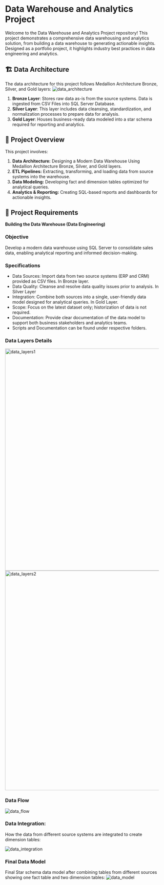 # Data Warehouse and Analytics Project

Welcome to the Data Warehouse and Analytics Project repository! 
This project demonstrates a comprehensive data warehousing and analytics solution, from building a data warehouse to generating actionable insights. Designed as a portfolio project, it highlights industry best practices in data engineering and analytics.

## 🏗️ Data Architecture
The data architecture for this project follows Medallion Architecture Bronze, Silver, and Gold layers:
![data_architecture](https://github.com/user-attachments/assets/f18708ca-3c4f-4a74-bea1-2fae69557a42)

1. **Bronze Layer**: Stores raw data as-is from the source systems. Data is ingested from CSV Files into SQL Server Database.
2. **Silver Layer**: This layer includes data cleansing, standardization, and normalization processes to prepare data for analysis.
3. **Gold Layer**: Houses business-ready data modeled into a star schema required for reporting and analytics.

## 📖 Project Overview

This project involves:
1. **Data Architecture:** Designing a Modern Data Warehouse Using Medallion Architecture Bronze, Silver, and Gold layers.
2. **ETL Pipelines:** Extracting, transforming, and loading data from source systems into the warehouse.
3. **Data Modeling:** Developing fact and dimension tables optimized for analytical queries.
4. **Analytics & Reporting:** Creating SQL-based reports and dashboards for actionable insights.

## 🚀 Project Requirements
**Building the Data Warehouse (Data Engineering)**
### Objective
Develop a modern data warehouse using SQL Server to consolidate sales data, enabling analytical reporting and informed decision-making.
### Specifications
- Data Sources: Import data from two source systems (ERP and CRM) provided as CSV files. In Bronze layer.
- Data Quality: Cleanse and resolve data quality issues prior to analysis. In Silver Layer
- Integration: Combine both sources into a single, user-friendly data model designed for analytical queries. In Gold Layer.
- Scope: Focus on the latest dataset only; historization of data is not required.
- Documentation: Provide clear documentation of the data model to support both business stakeholders and analytics teams.
- Scripts and Documentation can be found under respective folders.

### Data Layers Details
<img width="728" alt="data_layers1" src="https://github.com/user-attachments/assets/3c3f4de2-cd25-4e5c-94a2-cceac3c2f2af" />

<img width="720" alt="data_layers2" src="https://github.com/user-attachments/assets/578ef490-63e3-478e-9905-c4d8b9dd4b18" />


### Data Flow
![data_flow](https://github.com/user-attachments/assets/b8b7e1fb-8314-4df7-950d-21eb545f5632)

### Data Integration:
How the data from different source systems are integrated to create dimension tables:

![data_integration](https://github.com/user-attachments/assets/71b6cbbb-7caa-493b-a4c5-21722c871d7d)

### Final Data Model
Final Star schema data model after combining tables from different sources showing one fact table and two dimension tables:
![data_model](https://github.com/user-attachments/assets/0e4b028d-2953-4c53-8e74-2519a0c36409)


